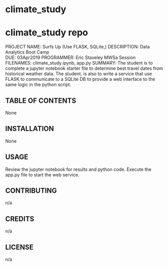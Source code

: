 # climate_study

# climate_study repo

PROJECT NAME: Surfs Up  (Use FLASK, SQLite,)
DESCRIPTION: Data Analytics Boot Camp  
DUE: 03Apr2019
PROGRAMMER:  Eric Staveley  MWSa Session  
FILENAMES:  climate_study.ipynb, app.py
SUMMARY:    The student is to complete a jupyter notebook starter file
            to determine best travel dates from historical weather data.
            The student, is also to write a service that use FLASK to communicate
            to a SQLite DB to provide a web interface to the same logic in the 
            python script.

## TABLE OF CONTENTS

None

## INSTALLATION

None

## USAGE

Review the jupyter notebook for results and python code.
Execute the app.py file to start the web service.

## CONTRIBUTING

n/a

## CREDITS

n/a

## LICENSE

n/a
